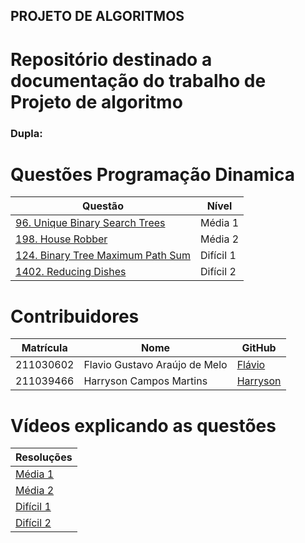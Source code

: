 ## PROJETO DE ALGORITMOS

# Repositório destinado a documentação do trabalho de Projeto de algoritmo

### Dupla: 

# Questões Programação Dinamica

<center>

</head>
<body>

<table>
    <thead>
        <tr>
            <th>Questão</th>
            <th>Nível</th>
        </tr>
    </thead>
    <tbody>
        <tr>
            <td><a href="/medias/Question1_media.md" target="_blank">96. Unique Binary Search Trees</td>
            <td>Média 1</td>
        <tr>
            <td><a href="/medias/Question2_media.md" target="_blank">198. House Robber</td>
            <td>Média 2</td>
        </tr>
        </tr>
        <tr>
            <td><a href="/dificeis/Question1_dificil.md" target="_blank">124. Binary Tree Maximum Path Sum</td>
            <td>Difícil 1</td>
        </tr>
        <tr>
            <td><a href="/dificeis/Question2_dificil.md" target="_blank">1402. Reducing Dishes</td>
            <td>Difícil 2</td>
        </tr>
    </tbody>
</table>

</body>
</html>

</center>

# Contribuidores

<center>

</head>
<body>

<table>
    <thead>
        <tr>
            <th>Matrícula</th>
            <th>Nome</th>
            <th>GitHub</th>
        </tr>
    </thead>
    <tbody>
        <tr>
            <td>211030602</td>
            <td>Flavio Gustavo Araújo de Melo</td>
            <td><a href="https://github.com/flavioovatsug" target="_blank">Flávio</a></td>
        </tr>
        <tr>
            <td>211039466</td>
            <td>Harryson Campos Martins</td>
            <td><a href="https://github.com/harry-cmartin" target="_blank">Harryson</a></td>
        </tr>
    </tbody>
</table>

</body>
</html>

</center>

# Vídeos explicando as questões


</head>
<body>

<table>
    <thead>
        <tr>
            <th>Resoluções</th>
        </tr>
    </thead>
    <tbody>
        <tr>
            <td><a href="https://www.youtube.com/watch?v=htCygaifyXQ" target="_blank">Média 1</a></td>
        </tr>
        <tr>
            <td><a href="https://youtu.be/VVvd1GjyT-c?si=69wpwf5WfUeEKreC" target="_blank">Média 2</a></td>
        </tr>
        <tr>
            <td><a href="https://www.youtube.com/watch?v=4UoIMNye9NA" target="_blank">Difícil 1</a></td>
        </tr>
        <tr>
            <td><a href="https://youtu.be/gXN4wnSP43E?si=LzSjCxGghrd4KQN7" target="_blank">Difícil 2</a></td>
        </tr>
    </tbody>
</table>

</body>
</html>